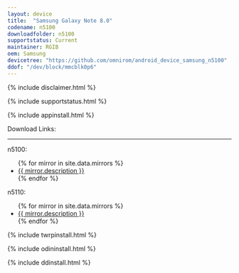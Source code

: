 ```yaml
---
layout: device
title:  "Samsung Galaxy Note 8.0"
codename: n5100
downloadfolder: n5100
supportstatus: Current
maintainer: RGIB
oem: Samsung
devicetree: "https://github.com/omnirom/android_device_samsung_n5100"
ddof: "/dev/block/mmcblk0p6"
---
```


{% include disclaimer.html %}

{% include supportstatus.html %}

{% include appinstall.html %}

<div class='page-heading'>Download Links:</div>
<hr />
<p class="text">n5100:</p>
<ul>
{% for mirror in site.data.mirrors %}
  <li>
    <a href="{{ mirror.baseurl }}n5100">
      {{ mirror.description }}
    </a>
  </li>
{% endfor %}
</ul>
<p class="text">n5110:</p>
<ul>
{% for mirror in site.data.mirrors %}
  <li>
    <a href="{{ mirror.baseurl }}n5110">
      {{ mirror.description }}
    </a>
  </li>
{% endfor %}
</ul>

{% include twrpinstall.html %}

{% include odininstall.html %}

{% include ddinstall.html %}
